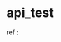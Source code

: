 # api_test

<p>ref :<a src="https://medium.com/star-gazers/how-to-work-pexels-api-with-javascript-9cda16bbece9"></a></p>
